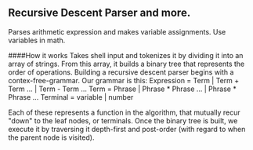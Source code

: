 ## Recursive Descent Parser and more.
Parses arithmetic expression and makes variable assignments. Use variables in math.

####How it works
Takes shell input and tokenizes it by dividing it into an array of strings. From this array, it builds a binary tree that represents the order of operations. Building a recursive descent parser begins with a contex-free-grammar. 
Our grammar is this:
Expression = Term | Term + Term ... | Term - Term ...
Term = Phrase | Phrase * Phrase ... | Phrase * Phrase ...
Terminal = variable | number

Each of these represents a function in the algorithm, that mutually recur "down" to the leaf nodes, or terminals. Once the binary tree is built, we execute it by traversing it depth-first and post-order (with regard to when the parent node is visited).
